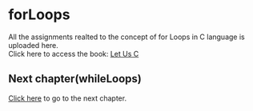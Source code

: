# forLoops
All the assignments realted to the concept of for Loops in C language is uploaded here.  
Click here to access the book: [Let Us C](https://github.com/TheCoderAvinash/JKC-Assignments/blob/main/Let%20us%20C%20by%20Yashwant%20Kanetkar.pdf)

## Next chapter(whileLoops) 
[Click here](https://github.com/TheCoderAvinash/JKC-Assignments/tree/main/whileLoops) to go to the next chapter.
